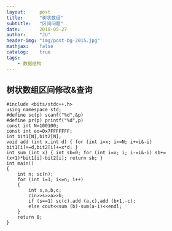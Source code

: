 ```yaml
---
layout:     post
title:      "树状数组"
subtitle:   "区间问题"
date:       2018-05-27
author:     "JU"
header-img: "img/post-bg-2015.jpg"
mathjax:    false
catalog:    true
tags:
    - 数据结构
---
```


## 树状数组区间修改&查询

    #include <bits/stdc++.h>
    using namespace std;
    #define sc(p) scanf("%d",&p)
    #define pr(p) printf("%d",p)
    const int N=100100;
    const int oo=0x7FFFFFFF;
    int bit1[N],bit2[N];
    void add (int x,int d) { for (int i=x; i<=N; i+=i&-i) bit1[i]+=d,bit2[i]+=x*d; }
    int sum (int x) { int sb=0; for (int i=x; i; i-=i&-i) sb+=(x+1)*bit1[i]-bit2[i]; return sb; }
    int main()
    {
        int n; sc(n);
        for (int i=1; i<=n; i++)
        {
            int s,a,b,c;
            cin>>s>>a>>b;
            if (s==1) sc(c),add (a,c),add (b+1,-c);
            else cout<<sum (b)-sum(a-1)<<endl;
        }
        return 0;
    }
